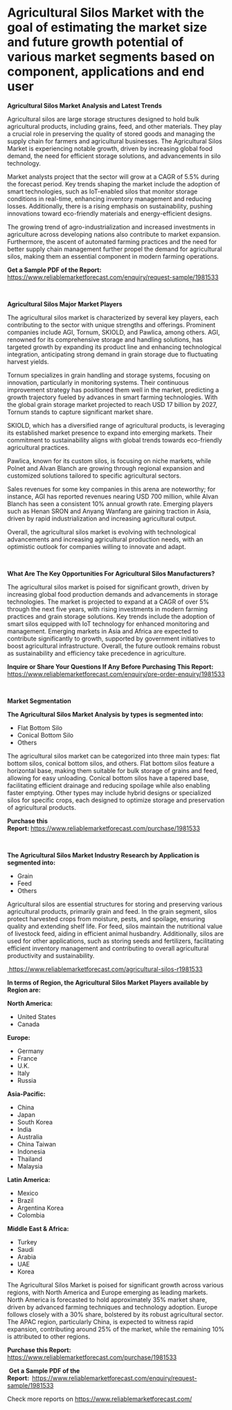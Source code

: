 <p><h1>Agricultural Silos Market with the goal of estimating the market size and future growth potential of various market segments based on component, applications and end user</h1></p><p><strong>Agricultural Silos Market Analysis and Latest Trends</strong></p>
<p><p>Agricultural silos are large storage structures designed to hold bulk agricultural products, including grains, feed, and other materials. They play a crucial role in preserving the quality of stored goods and managing the supply chain for farmers and agricultural businesses. The Agricultural Silos Market is experiencing notable growth, driven by increasing global food demand, the need for efficient storage solutions, and advancements in silo technology.</p><p>Market analysts project that the sector will grow at a CAGR of 5.5% during the forecast period. Key trends shaping the market include the adoption of smart technologies, such as IoT-enabled silos that monitor storage conditions in real-time, enhancing inventory management and reducing losses. Additionally, there is a rising emphasis on sustainability, pushing innovations toward eco-friendly materials and energy-efficient designs.</p><p>The growing trend of agro-industrialization and increased investments in agriculture across developing nations also contribute to market expansion. Furthermore, the ascent of automated farming practices and the need for better supply chain management further propel the demand for agricultural silos, making them an essential component in modern farming operations.</p></p>
<p><strong>Get a Sample PDF of the Report:&nbsp;</strong> <a href="https://www.reliablemarketforecast.com/enquiry/request-sample/1981533?utm_campaign=2293&utm_medium=2&utm_source=Github&utm_content=ia&utm_term=20022025&utm_id=agricultural-silos">https://www.reliablemarketforecast.com/enquiry/request-sample/1981533</a></p>
<p>&nbsp;</p>
<p><strong>Agricultural Silos Major Market Players</strong></p>
<p><p>The agricultural silos market is characterized by several key players, each contributing to the sector with unique strengths and offerings. Prominent companies include AGI, Tornum, SKIOLD, and Pawlica, among others. AGI, renowned for its comprehensive storage and handling solutions, has targeted growth by expanding its product line and enhancing technological integration, anticipating strong demand in grain storage due to fluctuating harvest yields.</p><p>Tornum specializes in grain handling and storage systems, focusing on innovation, particularly in monitoring systems. Their continuous improvement strategy has positioned them well in the market, predicting a growth trajectory fueled by advances in smart farming technologies. With the global grain storage market projected to reach USD 17 billion by 2027, Tornum stands to capture significant market share.</p><p>SKIOLD, which has a diversified range of agricultural products, is leveraging its established market presence to expand into emerging markets. Their commitment to sustainability aligns with global trends towards eco-friendly agricultural practices.</p><p>Pawlica, known for its custom silos, is focusing on niche markets, while Polnet and Alvan Blanch are growing through regional expansion and customized solutions tailored to specific agricultural sectors.</p><p>Sales revenues for some key companies in this arena are noteworthy; for instance, AGI has reported revenues nearing USD 700 million, while Alvan Blanch has seen a consistent 10% annual growth rate. Emerging players such as Henan SRON and Anyang Wanfang are gaining traction in Asia, driven by rapid industrialization and increasing agricultural output.</p><p>Overall, the agricultural silos market is evolving with technological advancements and increasing agricultural production needs, with an optimistic outlook for companies willing to innovate and adapt.</p></p>
<p>&nbsp;</p>
<p><strong>What Are The Key Opportunities For Agricultural Silos Manufacturers?</strong></p>
<p><p>The agricultural silos market is poised for significant growth, driven by increasing global food production demands and advancements in storage technologies. The market is projected to expand at a CAGR of over 5% through the next five years, with rising investments in modern farming practices and grain storage solutions. Key trends include the adoption of smart silos equipped with IoT technology for enhanced monitoring and management. Emerging markets in Asia and Africa are expected to contribute significantly to growth, supported by government initiatives to boost agricultural infrastructure. Overall, the future outlook remains robust as sustainability and efficiency take precedence in agriculture.</p></p>
<p><strong>Inquire or Share Your Questions If Any Before Purchasing This Report:</strong> <a href="https://www.reliablemarketforecast.com/enquiry/pre-order-enquiry/1981533?utm_campaign=2293&utm_medium=2&utm_source=Github&utm_content=ia&utm_term=20022025&utm_id=agricultural-silos">https://www.reliablemarketforecast.com/enquiry/pre-order-enquiry/1981533</a></p>
<p>&nbsp;</p>
<p><strong>Market Segmentation</strong></p>
<p><strong>The Agricultural Silos Market Analysis by types is segmented into:</strong></p>
<p><ul><li>Flat Bottom Silo</li><li>Conical Bottom Silo</li><li>Others</li></ul></p>
<p><p>The agricultural silos market can be categorized into three main types: flat bottom silos, conical bottom silos, and others. Flat bottom silos feature a horizontal base, making them suitable for bulk storage of grains and feed, allowing for easy unloading. Conical bottom silos have a tapered base, facilitating efficient drainage and reducing spoilage while also enabling faster emptying. Other types may include hybrid designs or specialized silos for specific crops, each designed to optimize storage and preservation of agricultural products.</p></p>
<p><strong>Purchase this Report:&nbsp;</strong><a href="https://www.reliablemarketforecast.com/purchase/1981533?utm_campaign=2293&utm_medium=2&utm_source=Github&utm_content=ia&utm_term=20022025&utm_id=agricultural-silos">https://www.reliablemarketforecast.com/purchase/1981533</a></p>
<p>&nbsp;</p>
<p><strong>The Agricultural Silos Market Industry Research by Application is segmented into:</strong></p>
<p><ul><li>Grain</li><li>Feed</li><li>Others</li></ul></p>
<p><p>Agricultural silos are essential structures for storing and preserving various agricultural products, primarily grain and feed. In the grain segment, silos protect harvested crops from moisture, pests, and spoilage, ensuring quality and extending shelf life. For feed, silos maintain the nutritional value of livestock feed, aiding in efficient animal husbandry. Additionally, silos are used for other applications, such as storing seeds and fertilizers, facilitating efficient inventory management and contributing to overall agricultural productivity and sustainability.</p></p>
<p><a href="https://www.reliablemarketforecast.com/agricultural-silos-r1981533?utm_campaign=2293&utm_medium=2&utm_source=Github&utm_content=ia&utm_term=20022025&utm_id=agricultural-silos">&nbsp;https://www.reliablemarketforecast.com/agricultural-silos-r1981533</a></p>
<p><strong>In terms of Region, the Agricultural Silos Market Players available by Region are:</strong></p>
<p>
    <p> <strong> North America: </strong>
        <ul>
            <li>United States</li>
            <li>Canada</li>
        </ul>
        </p> 
    <p> <strong> Europe: </strong>
        <ul>
            <li>Germany</li>
            <li>France</li>
            <li>U.K.</li>
            <li>Italy</li>
            <li>Russia</li>
        </ul>
        </p> 
    <p> <strong> Asia-Pacific: </strong>
        <ul>
            <li>China</li>
            <li>Japan</li>
            <li>South Korea</li>
            <li>India</li>
            <li>Australia</li>
            <li>China Taiwan</li>
            <li>Indonesia</li>
            <li>Thailand</li>
            <li>Malaysia</li>
        </ul>
        </p> 
    <p> <strong> Latin America: </strong>
        <ul>
            <li>Mexico</li>
            <li>Brazil</li>
            <li>Argentina Korea</li>
            <li>Colombia</li>
        </ul>
        </p> 
    <p> <strong> Middle East & Africa: </strong>
        <ul>
            <li>Turkey</li>
            <li>Saudi</li>
            <li>Arabia</li>
            <li>UAE</li>
            <li>Korea</li>
        </ul>
    </p>
    </p>
<p><p>The Agricultural Silos Market is poised for significant growth across various regions, with North America and Europe emerging as leading markets. North America is forecasted to hold approximately 35% market share, driven by advanced farming techniques and technology adoption. Europe follows closely with a 30% share, bolstered by its robust agricultural sector. The APAC region, particularly China, is expected to witness rapid expansion, contributing around 25% of the market, while the remaining 10% is attributed to other regions.</p></p>
<p><strong>Purchase this Report: </strong><a href="https://www.reliablemarketforecast.com/purchase/1981533?utm_campaign=2293&utm_medium=2&utm_source=Github&utm_content=ia&utm_term=20022025&utm_id=agricultural-silos">https://www.reliablemarketforecast.com/purchase/1981533</a></p>
<p>&nbsp;<strong>Get a Sample PDF of the Report:&nbsp;&nbsp;</strong><a href="https://www.reliablemarketforecast.com/enquiry/request-sample/1981533?utm_campaign=2293&utm_medium=2&utm_source=Github&utm_content=ia&utm_term=20022025&utm_id=agricultural-silos">https://www.reliablemarketforecast.com/enquiry/request-sample/1981533</a></p>
<p><strong></strong></p>
<p>Check more reports on <a href="https://www.reliablemarketforecast.com/?utm_campaign=2293&utm_medium=2&utm_source=Github&utm_content=ia&utm_term=20022025&utm_id=agricultural-silos">https://www.reliablemarketforecast.com/</a></p>